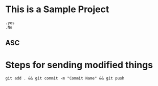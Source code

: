 # This is a Sample Project
    .yes
    .No

## ASC

# Steps for sending modified things
    git add . && git commit -m "Commit Name" && git push